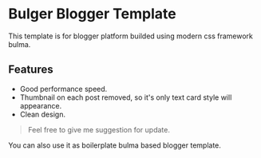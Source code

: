 # Bulger Blogger Template

This template is for blogger platform builded using modern css framework bulma.

## Features

- Good performance speed.
- Thumbnail on each post removed, so it's only text card style will appearance.
- Clean design.

> Feel free to give me suggestion for update.

You can also use it as boilerplate bulma based blogger template.
